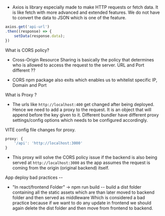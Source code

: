 - Axios is library especially made to make HTTP requests or fetch data. It is like fetch with more advanced and extended features. We do not have to convert the data to JSON which is one of the feature. 
```javascript
axios.get('api-url')
.then((response) => {
    setData(response.data);
})
```

What is CORS policy?
-  Cross-Origin Resource Sharing is basically the policy that determines who is allowed to access the  request to the server. URL and Port different ??
    
-  CORS npm package also exits which enables us to whitelist specific IP, Domain and Port

 What is Proxy ?
- The urls like `http://localhost:400` get changed after being deployed. Hence we need to add a proxy to the request. It is an object that will append before the key given to it. 
Different bundler have different proxy settings/config options which needs to be configured accordingly.

VITE config file changes for proxy.
```javascript
proxy: {
    '/api': 'http://localhost:3000'
}
```
- This proxy will solve the CORS policy issue if the backend is also being served at `http://localhost:3000` as the app assumes the request is coming from the origin (original backend) itself.

App deploy bad practices --
- "In react/frontend Folder" -> npm run build -- build a dist folder containing all the static assets which are than later moved to backend folder and then served as middleware Which is considered a bad practice because if we want to do any update in frontend we should again delete the dist folder and then move from frontend to backend.